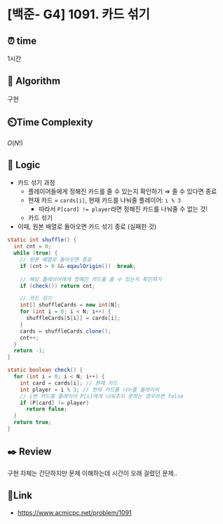 # [백준- G4] 1091. 카드 섞기
 
## ⏰  **time**
1시간

## :pushpin: **Algorithm**
구현

## ⏲️**Time Complexity**
$O(N!)$

## :round_pushpin: **Logic**
- 카드 섞기 과정
  - 플레이어들에게 정해진 카드를 줄 수 있는지 확인하기 ⇒ 줄 수 있다면 종료
  - 현재 카드 = `cards[i]`, 현재 카드를 나눠줄 플레이어: `i % 3`
    - 따라서 `P[card] != player`라면 정해진 카드를 나눠줄 수 없는 것!
  - 카드 섞기
- 이때, 원본 배열로 돌아오면 카드 섞기 종료 (실패한 것)
```java
static int shuffle() {
  int cnt = 0;
  while (true) { 
    // 원본 배열로 돌아오면 종료
    if (cnt > 0 && eqaulOrigin())  break;
    
    // 해당 플레이어에게 정해진 카드를 줄 수 있는지 확인하기
    if (check()) return cnt;

    // 카드 섞기
    int[] shuffleCards = new int[N];
    for (int i = 0; i < N; i++) {
      shuffleCards[S[i]] = cards[i];
    }
    cards = shuffleCards.clone();
    cnt++;
  }
  return -1;
}

static boolean check() {
  for (int i = 0; i < N; i++) {
    int card = cards[i]; // 현재 카드
    int player = i % 3; // 현재 카드를 나누줄 플레이어
    // i번 카드를 플레이어 P[i]에게 나눠주지 못하는 경우라면 false
    if (P[card] != player)
      return false;
  }
  return true;
}
```

## :black_nib: **Review**
구현 자체는 간단하지만 문제 이해하는데 시간이 오래 걸렸던 문제.. 

## 📡**Link**
- https://www.acmicpc.net/problem/1091
